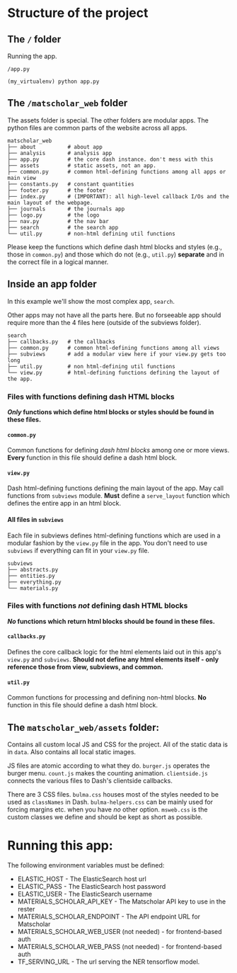 # Structure of the project

## The `/` folder

Running the app.
```
/app.py
```
```
(my_virtualenv) python app.py
```

## The `/matscholar_web` folder
The assets folder is special. The other folders are modular apps. 
The python files are common parts of the website across all apps.
```
matscholar_web
├── about          # about app
├── analysis       # analysis app
├── app.py         # the core dash instance. don't mess with this
├── assets         # static assets, not an app.
├── common.py      # common html-defining functions among all apps or main view
├── constants.py   # constant quantities
├── footer.py      # the footer
├── index.py       # (IMPORTANT): all high-level callback I/Os and the main layout of the webpage.
├── journals       # the journals app
├── logo.py        # the logo
├── nav.py         # the nav bar
├── search         # the search app
└── util.py        # non-html defining util functions
```

Please keep the functions which define dash html blocks and styles 
(e.g., those in `common.py`) and those which do not 
(e.g., `util.py`) **separate** and in the correct file in a logical manner.


## Inside an app folder

In this example we'll show the most complex app, `search`.

Other apps may not have all the parts here. But no forseeable app should
require more than the 4 files here (outside of the subviews folder).

```
search
├── callbacks.py   # the callbacks
├── common.py      # common html-defining functions among all views
├── subviews       # add a modular view here if your view.py gets too long
├── util.py        # non html-defining util functions
└── view.py        # html-defining functions defining the layout of the app. 
```

### Files with functions defining dash HTML blocks
***Only* functions which define html blocks or styles should be found in these files.**

#### `common.py`
Common functions for defining *dash html blocks* among one or more views.
**Every** function in this file should define a dash html block.

#### `view.py`
Dash html-defining functions defining the main layout of the app. May 
call functions from `subviews` module. **Must** define a `serve_layout` 
function which defines the entire app in an html block.

#### All files in `subviews`
Each file in subviews defines html-defining functions which are used
in a modular fashion by the `view.py` file in the app. You don't need
to use `subviews` if everything can fit in your `view.py` file.
```
subviews
├── abstracts.py
├── entities.py
├── everything.py
└── materials.py
```

### Files with functions *not* defining dash HTML blocks
***No* functions which return html blocks should be found in these files.**

#### `callbacks.py`
Defines the core callback logic for the html elements laid out in this
app's `view.py` and `subviews`. **Should not define any html elements
itself - only reference those from view, subviews, and common.**

#### `util.py`
Common functions for processing and defining non-html blocks. **No**
function in this file should define a dash html block.

## The `matscholar_web/assets` folder:

Contains all custom local JS and CSS for the project. All of the 
static data is in `data`. Also contains all local static images.

JS files are atomic according to what they
do. `burger.js` operates the burger menu. `count.js` makes the counting
animation. `clientside.js` connects the various files to Dash's clientside
callbacks. 

There are 3 CSS files. `bulma.css` houses most of the styles needed
to be used as `classNames` in Dash. `bulma-helpers.css` can be mainly
used for forcing margins etc. when you have *no* other option. 
`msweb.css` is the custom classes we define and should be kept as short
as possible.


# Running this app:
The following environment variables must be defined:

- ELASTIC_HOST - The ElasticSearch host url
- ELASTIC_PASS - The ElasticSearch host password
- ELASTIC_USER - The ElasticSearch username
- MATERIALS_SCHOLAR_API_KEY - The Matscholar API key to use in the rester
- MATERIALS_SCHOLAR_ENDPOINT - The API endpoint URL for Matscholar
- MATERIALS_SCHOLAR_WEB_USER (not needed) - for frontend-based auth
- MATERIALS_SCHOLAR_WEB_PASS (not needed) - for frontend-based auth
- TF_SERVING_URL - The url serving the NER tensorflow model.